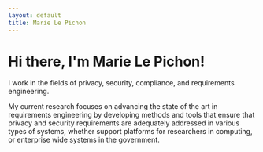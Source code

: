 ```yaml
---
layout: default
title: Marie Le Pichon
---
```


# Hi there, I'm Marie Le Pichon!

I work in the fields of privacy, security, compliance, and requirements engineering.

My current research focuses on advancing the state of the art in requirements engineering by developing methods and tools that ensure that privacy and security requirements are adequately addressed in various types of systems, whether support platforms for researchers in computing, or enterprise wide systems in the government.

